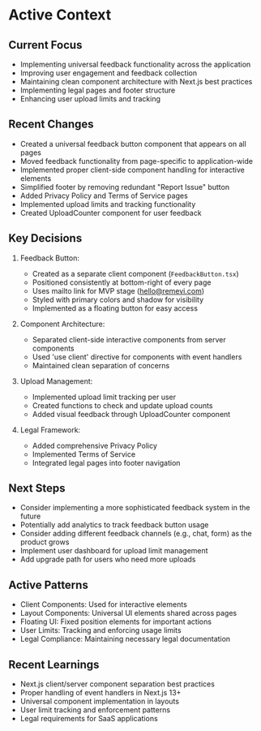 # Active Context

## Current Focus
- Implementing universal feedback functionality across the application
- Improving user engagement and feedback collection
- Maintaining clean component architecture with Next.js best practices
- Implementing legal pages and footer structure
- Enhancing user upload limits and tracking

## Recent Changes
- Created a universal feedback button component that appears on all pages
- Moved feedback functionality from page-specific to application-wide
- Implemented proper client-side component handling for interactive elements
- Simplified footer by removing redundant "Report Issue" button
- Added Privacy Policy and Terms of Service pages
- Implemented upload limits and tracking functionality
- Created UploadCounter component for user feedback

## Key Decisions
1. Feedback Button:
   - Created as a separate client component (`FeedbackButton.tsx`)
   - Positioned consistently at bottom-right of every page
   - Uses mailto link for MVP stage (hello@remevi.com)
   - Styled with primary colors and shadow for visibility
   - Implemented as a floating button for easy access

2. Component Architecture:
   - Separated client-side interactive components from server components
   - Used 'use client' directive for components with event handlers
   - Maintained clean separation of concerns

3. Upload Management:
   - Implemented upload limit tracking per user
   - Created functions to check and update upload counts
   - Added visual feedback through UploadCounter component

4. Legal Framework:
   - Added comprehensive Privacy Policy
   - Implemented Terms of Service
   - Integrated legal pages into footer navigation

## Next Steps
- Consider implementing a more sophisticated feedback system in the future
- Potentially add analytics to track feedback button usage
- Consider adding different feedback channels (e.g., chat, form) as the product grows
- Implement user dashboard for upload limit management
- Add upgrade path for users who need more uploads

## Active Patterns
- Client Components: Used for interactive elements
- Layout Components: Universal UI elements shared across pages
- Floating UI: Fixed position elements for important actions
- User Limits: Tracking and enforcing usage limits
- Legal Compliance: Maintaining necessary legal documentation

## Recent Learnings
- Next.js client/server component separation best practices
- Proper handling of event handlers in Next.js 13+
- Universal component implementation in layouts
- User limit tracking and enforcement patterns
- Legal requirements for SaaS applications